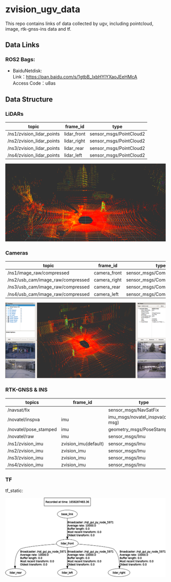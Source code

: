 # zvision_ugv_data
This repo contains links of data collected by ugv, including pointcloud, image, rtk-gnss-ins data and tf.

## Data Links
### ROS2 Bags:
* BaiduNetdisk:  
Link：https://pan.baidu.com/s/1gtbB_IxbHYlYXaoJEeHMcA  
Access Code：u8as 
## Data Structure
### LiDARs

| topic                     | frame_id    | type                    |
| ------------------------- | ----------- | ----------------------- |
| /ns1/zvision_lidar_points | lidar_front | sensor_msgs/PointCloud2 |
| /ns2/zvision_lidar_points | lidar_right | sensor_msgs/PointCloud2 |
| /ns3/zvision_lidar_points | lidar_rear  | sensor_msgs/PointCloud2 |
| /ns4/zvision_lidar_points | lidar_left  | sensor_msgs/PointCloud2 |

![image-pointcloud](image/pointcloud.png)



### Cameras

| topic                             | frame_id     | type                        |
| --------------------------------- | ------------ | --------------------------- |
| /ns1/image_raw/compressed         | camera_front | sensor_msgs/CompressedImage |
| /ns2/usb_cam/image_raw/compressed | camera_right | sensor_msgs/CompressedImage |
| /ns3/usb_cam/image_raw/compressed | camera_rear  | sensor_msgs/CompressedImage |
| /ns4/usb_cam/image_raw/compressed | camera_left  | sensor_msgs/CompressedImage |

![image-camera](image/with_image.png)

### RTK-GNSS & INS

| topics                | frame_id             | type                                |
| --------------------- | -------------------- | ----------------------------------- |
| /navsat/fix           |                      | sensor_msgs/NavSatFix               |
| /novatel/inspva       | imu                  | imu_msgs/novatel_inspva(custom msg) |
| /novatel/pose_stamped | imu                  | geometry_msgs/PoseStamped           |
| /novatel/raw          | imu                  | sensor_msgs/Imu                     |
| /ns1/zvision_imu      | zvision_imu(default) | sensor_msgs/Imu                     |
| /ns2/zvision_imu      | zvision_imu          | sensor_msgs/Imu                     |
| /ns3/zvision_imu      | zvision_imu          | sensor_msgs/Imu                     |
| /ns4/zvision_imu      | zvision_imu          | sensor_msgs/Imu                     |

### TF

tf_static:

![image-tf](image/tf.png)



